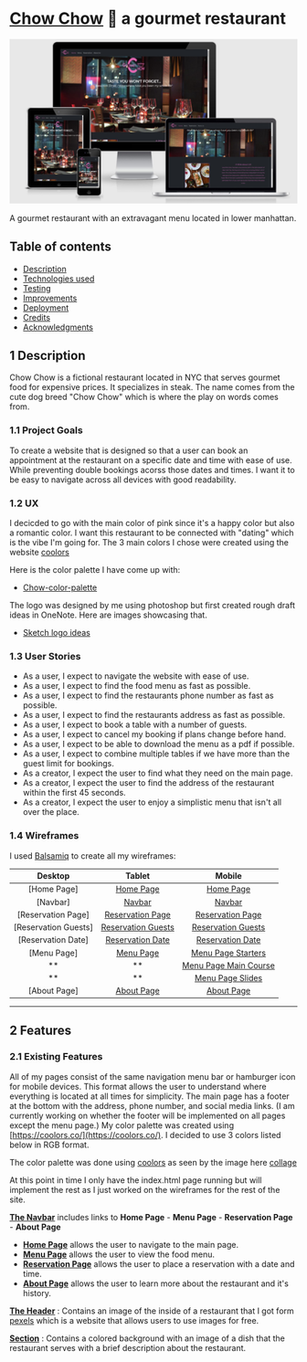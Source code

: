 # [Chow Chow](https://champion316.github.io/Gourmet-Chow/) 🍜 a gourmet restaurant
<img src="static/img/responsive-chow-image.jpg">

A gourmet restaurant with an extravagant menu located in lower manhattan. 

## Table of contents

- [Description](#1-description)
- [Technologies used](#3-technologies-used)
- [Testing](#4-testing)
- [Improvements](#5-improvements)
- [Deployment](#6-deployment)
- [Credits](#7-credits)
- [Acknowledgments](#8-acknowledgments)

## 1 Description 

Chow Chow is a fictional restaurant located in NYC that serves gourmet food for expensive prices. It specializes in steak. The name comes from the cute dog breed "Chow Chow" which is where the play on words comes from. 

### 1.1 Project Goals 

To create a website that is designed so that a user can book an appointment at the restaurant on a specific date and time with ease of use. While preventing double bookings acorss those dates and times. I want it to be easy to navigate across all devices with good readability. 

### 1.2 UX

I decicded to go with the main color of pink since it's a happy color but also a romantic color. I want this restaurant to be connected with "dating" which is the vibe I'm going for. The 3 main colors I chose were created using the website [coolors](https://coolors.co/)

Here is the color palette I have come up with:
- [Chow-color-palette](static/img/chow-color-palette.png) 

The logo was designed by me using photoshop but first created rough draft ideas in OneNote. Here are images showcasing that. 
- [Sketch logo ideas](static/img/chow-roughdraft-logos.jpg)

### 1.3 User Stories 

- As a user, I expect to navigate the website with ease of use.
- As a user, I expect to find the food menu as fast as possible.
- As a user, I expect to find the restaurants phone number as fast as possible. 
- As a user, I expect to find the restaurants address as fast as possible.
- As a user, I expect to book a table with a number of guests. 
- As a user, I expect to cancel my booking if plans change before hand. 
- As a user, I expect to be able to download the menu as a pdf if possible. 
- As a user, I expect to combine multiple tables if we have more than the guest limit for bookings.
- As a creator, I expect the user to find what they need on the main page.
- As a creator, I expect the user to find the address of the restaurant within the first 45 seconds.
- As a creator, I expect the user to enjoy a simplistic menu that isn't all over the place. 

### 1.4 Wireframes

I used [Balsamiq](https://balsamiq.com/) to create all my wireframes:

|    Desktop   |    Tablet    |    Mobile    |
|    :----:    |     :----:   |    :----:    |
|[Home Page]|[Home Page](static/img/tablet-main-page.png)|[Home Page](static/img/phone-main-page.png)|
|[Navbar]|[Navbar](static/img/tablet-navbar.png)|[Navbar](static/img/phone-navbar.png)|
|[Reservation Page]|[Reservation Page](static/img/tablet-reservation-page.png)|[Reservation Page](static/img/phone-reservation-page.png)|
|[Reservation Guests]|[Reservation Guests](static/img/tablet-reservation-guests.png)|[Reservation Guests](static/img/phone-reservation-guests.png)|
|[Reservation Date]|[Reservation Date](static/img/tablet-reservation-date.png)|[Reservation Date](static/img/phone-reservation-date.png)|
|[Menu Page]|[Menu Page](static/img/tablet-menu.png)|[Menu Page Starters](static/img/phone-menu-starters.png)|
|**|**|[Menu Page Main Course](static/img/phone-menu-maincourse.png)|
|**|**|[Menu Page Slides](static/img/phone-menu-slides.png)|
|[About Page]|[About Page](static/img/tablet-about.png)|[About Page](static/img/phone-about-page.png)|

----

##  2 Features 

### 2.1 Existing Features

All of my pages consist of the same navigation menu bar or hamburger icon for mobile devices. This format allows the user to understand where everything is located at all times for simplicity. The main page has a footer at the bottom with the address, phone number, and social media links. (I am currently working on whether the footer will be implemented on all pages except the menu page.) My color palette was created using [https://coolors.co/](https://coolors.co/). I decided to use 3 colors listed below in RGB format. 

The color palette was done using [coolors](https://coolors.co/) as seen by the image here [collage](static/img/chow-color-palette.png)


At this point in time I only have the index.html page running but will implement the rest as I just worked on the wireframes for the rest of the site. 

[**The Navbar**](static/img/phone-navbar.png) includes links to **Home Page** - **Menu Page** - **Reservation Page** - **About Page** 
- [**Home Page**](static/img/phone-main-page.png) allows the user to navigate to the main page.
- [**Menu Page**](static/img/phone-menu-maincourse.png) allows the user to view the food menu.
- [**Reservation Page**](static/img/phone-reservation-page.png) allows the user to place a reservation with a date and time.
- [**About Page**](static/img/phone-about-page.png) allows the user to learn more about the restaurant and it's history.

[**The Header**](static/img/phone-main-page.png) : Contains an image of the inside of a restaurant that I got form [pexels](https://www.pexels.com/photo/wine-glasses-on-table-tops-941861/) which is a website that allows users to use images for free. 

[**Section**](wireframes/phone-main-page.png) : Contains a colored background with an image of a dish that the restaurant serves with a brief description about the restaurant. 